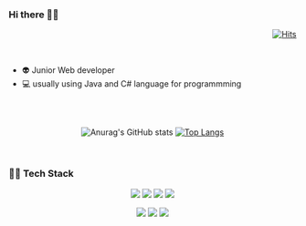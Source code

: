 ### Hi there 👋🏻
<div align = right>

[![Hits](https://hits.seeyoufarm.com/api/count/incr/badge.svg?url=https%3A%2F%2Fgithub.com%2FJoonPyo-Hong&count_bg=%23E398D0&title_bg=%23131111&icon=github.svg&icon_color=%23FFFFFF&title=hits+%28%EB%B0%A9%EB%AC%B8%EC%9E%90+%EC%88%98%29&edge_flat=false)](https://hits.seeyoufarm.com)
  
</div>
<br>

-  👽   Junior Web developer
-  💻   usually using Java and C# language for programmming

<br>
<br>
<div align=center>

![Anurag's GitHub stats](https://github-readme-stats.vercel.app/api?username=JoonPyo-Hong&show_icons=true&theme=radical&count_private=true&show_icons=true&hide=stars&line_height=24)
[![Top Langs](https://github-readme-stats.vercel.app/api/top-langs/?username=JoonPyo-Hong&layout=compact&theme=radical)](https://github.com/anuraghazra/github-readme-stats)
</div>
<br>

### 💪🏻 Tech Stack


<p align="center">
    <img src="https://img.shields.io/badge/Java-007396?style=flat-square&logo=Java&logoColor=white"/>
    <img src="https://img.shields.io/badge/Javascript-ffb13b?style=flat-square&logo=javascript&logoColor=white"/>
<!--     <img src="https://img.shields.io/badge/C-A8B9CC?style=flat-square&logo=C&logoColor=white"/> -->
    <img src="https://img.shields.io/badge/HTML-E34F26?style=flat-square&logo=html5&logoColor=white"/>
    <img src="https://img.shields.io/badge/CSS-1572B6?style=flat-square&logo=css3&logoColor=white"/>
</p>
<p align="center">
    <img src="https://img.shields.io/badge/Spring-6DB33F?style=flat-square&logo=Spring&logoColor=white"/>
  <img src="https://img.shields.io/badge/JSP-007396?style=flat-square&logo=java&logoColor=white"/>
    <img src="https://img.shields.io/badge/OracleDB-F80000?style=flat-square&logo=oracle&logoColor=white"/>
</p>
  


